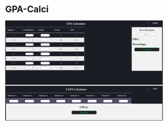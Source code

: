 # GPA-Calci
![](https://github.com/Akriti96/GPA-Calci/blob/main/Screenshot%202021-12-08%20174555.png)
![](https://github.com/Akriti96/GPA-Calci/blob/main/Screenshot%202021-12-08%20174608.png)

